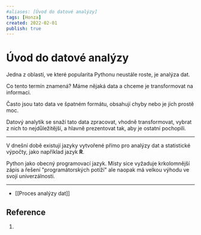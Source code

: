```yaml
---
#aliases: [Úvod do datové analýzy]
tags: [Honza]
created: 2022-02-01
publish: true
---
```


# Úvod do datové analýzy
Jedna z oblastí, ve které popularita Pythonu neustále roste, je analýza dat.

Co tento termín znamená? Máme nějaká data a chceme je transformovat na informaci.

Často jsou tato data ve špatném formátu, obsahují chyby nebo je jich prostě moc.

Datový analytik se snaží tato data zpracovat, vhodně transformovat, vybrat z nich to nejdůležitější, a hlavně prezentovat tak, aby je ostatní pochopili.

---

V dnešní době existují jazyky vytvořené přímo pro analýzy dat a statistické výpočty, jako například jazyk **R**.

Python jako obecný programovací jazyk. Místy sice vyžaduje krkolomnější zápis a řešení "programátorských potíží" ale naopak má velkou výhodu ve svojí univerzálnosti.

---
- [[Proces analýzy dat]]

## Reference
1. 